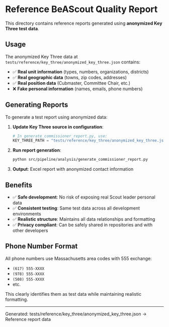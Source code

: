 # Reference BeAScout Quality Report

This directory contains reference reports generated using **anonymized Key Three test data**.

## Usage

The anonymized Key Three data at `tests/reference/key_three/anonymized_key_three.json` contains:
- ✅ **Real unit information** (types, numbers, organizations, districts)  
- ✅ **Real geographic data** (towns, zip codes, addresses)
- ✅ **Real position data** (Cubmaster, Committee Chair, etc.)
- ❌ **Fake personal information** (names, emails, phone numbers)

## Generating Reports

To generate a test report using anonymized data:

1. **Update Key Three source in configuration**:
   ```python
   # In generate_commissioner_report.py, use:
   KEY_THREE_PATH = "tests/reference/key_three/anonymized_key_three.json"
   ```

2. **Run report generation**:
   ```bash
   python src/pipeline/analysis/generate_commissioner_report.py
   ```

3. **Output**: Excel report with anonymized contact information

## Benefits

- ✅ **Safe development**: No risk of exposing real Scout leader personal data
- ✅ **Consistent testing**: Same test data across all development environments  
- ✅ **Realistic structure**: Maintains all data relationships and formatting
- ✅ **Privacy compliant**: Can be safely shared in repositories and with other developers

## Phone Number Format

All phone numbers use Massachusetts area codes with 555 exchange:
- `(617) 555-XXXX` 
- `(978) 555-XXXX`
- `(508) 555-XXXX`
- etc.

This clearly identifies them as test data while maintaining realistic formatting.

---
Generated: tests/reference/key_three/anonymized_key_three.json → Reference report data
